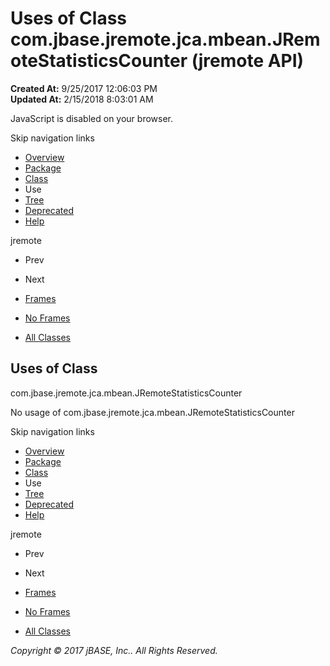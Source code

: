 # Uses of Class com.jbase.jremote.jca.mbean.JRemoteStatisticsCounter (jremote   API)

**Created At:** 9/25/2017 12:06:03 PM  
**Updated At:** 2/15/2018 8:03:01 AM  

<!--<br>    try {<br>        if (location.href.indexOf('is-external=true') == -1) {<br>            parent.document.title="Uses of Class com.jbase.jremote.jca.mbean.JRemoteStatisticsCounter (jremote   API)";<br>        }<br>    }<br>    catch(err) {<br>    }<br>//-->
JavaScript is disabled on your browser.

Skip navigation links

- [Overview](../../../../../../overview-summary.html)
- [Package](/39266-mbean/com_jbase_jremote_jca_mbean_package-summary)
- [Class](/39266-mbean/com_jbase_jremote_jca_mbean_JRemoteStatisticsCounter "class in com.jbase.jremote.jca.mbean")
- Use
- [Tree](/39266-mbean/com_jbase_jremote_jca_mbean_package-tree)
- [Deprecated](../../../../../../deprecated-list.html)
- [Help](../../../../../../help-doc.html)


jremote <br>

- Prev
- Next


- [Frames](../../../../../../index.html?com/jbase/jremote/jca/mbean/class-use//39267-class-use/com_jbase_jremote_jca_mbean_class-use_JRemoteStatisticsCounter)
- [No Frames](/39267-class-use/com_jbase_jremote_jca_mbean_class-use_JRemoteStatisticsCounter)


- [All Classes](../../../../../../allclasses-noframe.html)


<!--<br>  allClassesLink = document.getElementById("allclasses\_navbar\_top");<br>  if(window==top) {<br>    allClassesLink.style.display = "block";<br>  }<br>  else {<br>    allClassesLink.style.display = "none";<br>  }<br>  //-->

## Uses of Class
com.jbase.jremote.jca.mbean.JRemoteStatisticsCounter

No usage of com.jbase.jremote.jca.mbean.JRemoteStatisticsCounter

Skip navigation links

- [Overview](../../../../../../overview-summary.html)
- [Package](/39266-mbean/com_jbase_jremote_jca_mbean_package-summary)
- [Class](/39266-mbean/com_jbase_jremote_jca_mbean_JRemoteStatisticsCounter "class in com.jbase.jremote.jca.mbean")
- Use
- [Tree](/39266-mbean/com_jbase_jremote_jca_mbean_package-tree)
- [Deprecated](../../../../../../deprecated-list.html)
- [Help](../../../../../../help-doc.html)


jremote <br>

- Prev
- Next


- [Frames](../../../../../../index.html?com/jbase/jremote/jca/mbean/class-use//39267-class-use/com_jbase_jremote_jca_mbean_class-use_JRemoteStatisticsCounter)
- [No Frames](/39267-class-use/com_jbase_jremote_jca_mbean_class-use_JRemoteStatisticsCounter)


- [All Classes](../../../../../../allclasses-noframe.html)


<!--<br>  allClassesLink = document.getElementById("allclasses\_navbar\_bottom");<br>  if(window==top) {<br>    allClassesLink.style.display = "block";<br>  }<br>  else {<br>    allClassesLink.style.display = "none";<br>  }<br>  //-->

*Copyright © 2017 jBASE, Inc.. All Rights Reserved.*
